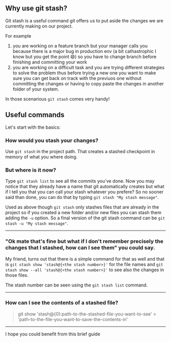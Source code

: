 ## Why use git stash?

Git stash is a useful command git offers us to put aside the changes we are currently making on our project.

For example 
1. you are working on a feature branch but your manager calls you because there is a major bug in production env (a bit cathastrophic I know but you get the point :smile:) so you have to change branch before finishing and committing your work
2. you are working on a difficult task and you are trying different strategies to solve the problem thus before trying a new one you want to make sure you can get back on track with the previuos one without committing the changes or having to copy paste the changes in another folder of your system.

In those scenarious `git stash` comes very handy!

## Useful commands

Let's start with the basics: 

### How would you stash your changes?
Use `git stash` in the project path.
That creates a stashed checkpoint in memory of what you where doing.

### But where is it now?

Type `git stash list` to see all the commits you've done. Now you may notice that they already have a name that git automatically creates but what if I tell you that you can call your stash whatever you prefere? So no sooner said than done, you can do that by typing 	`git stash "My stash message"`. 

Used as above though `git stash` only stashes files that are already in the project so if you created a new folder and/or new files you can stash them adding the `-u` option. So a final version of the git stash command can be `git stash -u "My stash message"`.

---

### "Ok mate that's fine but what if I don't remember precisely the changes that I stashed, how can I see them" you could say.

My friend, turns out that there is a simple command for that as well and that is `git stash show 'stash@{<the stash number>}'` for the file names and `git stash show --all 'stash@{<the stash number>}'` to see also the changes in those files. 

The stash number can be seen using the `git stash list` command.

---

### How can I see the contents of a stashed file?

> git show 'stash@{0}:path-to-the-stashed-file-you-want-to-see' > 'path-to-the-file-you-want-to-save-the-contents-in'

---

I hope you could benefit from this brief guide
